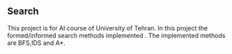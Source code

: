 ## Search
This project is for AI course of University of Tehran.
In this project the formed/informed search methods implemented . The implemented methods are BFS,IDS and A*.
